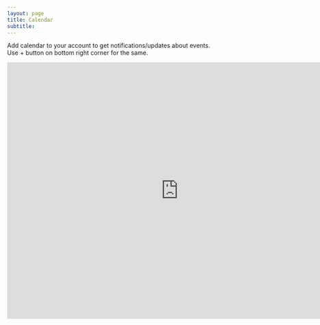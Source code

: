 ```yaml
---
layout: page
title: Calendar
subtitle: 
---
```


Add calendar to your account to get notifications/updates about events. Use + button on bottom right corner for the same.


<iframe src="https://calendar.google.com/calendar/embed?src=512g0hake68q193cq9q8fkafik%40group.calendar.google.com&ctz=Asia%2FCalcutta" style="border-width:0" width="800" height="600" frameborder="0" scrolling="no" id="mapframe"></iframe>

<!-- Gives loading message -->
<style type="text/css">
	#mapframe{
		background-color: inherit;
		background-image: url("data:image/svg+xml;utf8,<svg xmlns='http://www.w3.org/2000/svg' version='1.1'><text x='2' y='30' font-size='40'>Calendar loading....</text></svg>");
		background-repeat: no-repeat;
		background-position: center top;
	}
</style>